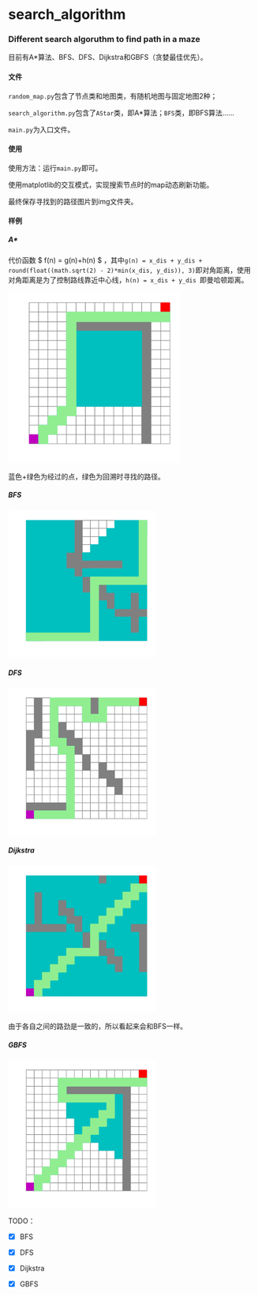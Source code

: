 # search_algorithm
### Different search algoruthm to find path in a maze

目前有A*算法、BFS、DFS、Dijkstra和GBFS（贪婪最佳优先）。



#### 文件

`random_map.py`包含了节点类和地图类，有随机地图与固定地图2种；

`search_algorithm.py`包含了`AStar`类，即A*算法；`BFS`类，即BFS算法……

`main.py`为入口文件。



#### 使用

使用方法：运行`main.py`即可。

使用matplotlib的交互模式，实现搜索节点时的map动态刷新功能。

最终保存寻找到的路径图片到img文件夹。



#### 样例

##### A*

代价函数 $ f(n) = g(n)+h(n) $ ，其中`g(n) = x_dis + y_dis + round(float((math.sqrt(2) - 2)*min(x_dis, y_dis)), 3)`即对角距离，使用对角距离是为了控制路线靠近中心线，`h(n) = x_dis + y_dis `即曼哈顿距离。

<img src="img/AStar.png" alt="A*示例" style="zoom:70%;" />

蓝色+绿色为经过的点，绿色为回溯时寻找的路径。

##### BFS

<img src="img/BFS.png" alt="BFS示例" style="zoom:60%;" />

##### DFS

<img src="img/DFS.png" alt="DFS示例" style="zoom:60%;" />

##### Dijkstra

<img src="img/Dijkstra.png" alt="Dijkstra示例" style="zoom:60%;" />

由于各自之间的路劲是一致的，所以看起来会和BFS一样。

##### GBFS

<img src="img/GBFS.png" alt="GBFS示例" style="zoom:60%;" />

TODO：

- [x] BFS
- [x] DFS
- [x] Dijkstra
- [x] GBFS


